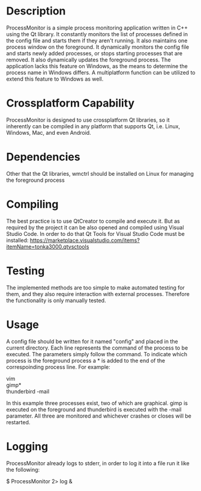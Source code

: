 Description
==========
ProcessMonitor is a simple process monitoring application written in C++ using the Qt library.
It constantly monitors the list of processes defined in the config file and starts them if
they aren't running. It also maintains one process window on the foreground. It dynamically monitors
the config file and starts newly added processes, or stops starting processes that are removed.
It also dynamically updates the foreground process. The application lacks this feature on Windows,
as the means to determine the process name in Windows differs. A multiplatform function can be
utilized to extend this feature to Windows as well.

Crossplatform Capability
=======================
ProcessMonitor is designed to use crossplatform Qt libraries, so it inherently can be compiled in
any platform that supports Qt, i.e. Linux, Windows, Mac, and even Android.

Dependencies
============
Other that the Qt libraries, wmctrl should be installed on Linux for managing the foreground process 

Compiling
=========
The best practice is to use QtCreator to compile and execute it. But as required by the project
it can be also opened and compiled using Visual Studio Code. In order to do that Qt Tools for
Visual Studio Code must be installed: https://marketplace.visualstudio.com/items?itemName=tonka3000.qtvsctools

Testing
=======
The implemented methods are too simple to make automated testing for them, and they also require interaction
with external processes. Therefore the functionality is only manually tested.

Usage
=====
A config file should be written for it named "config" and placed in the current directory. Each line represents
the command of the process to be executed. The parameters simply follow the command. To indicate which process
is the foreground process a * is added to the end of the correspoinding process line.
For example:

vim<br>
gimp*<br>
thunderbird -mail<br>

In this example three processes exist, two of which are graphical. gimp is executed on the foreground and
thunderbird is executed with the -mail parameter. All three are monitored and whichever crashes or closes
will be restarted.

Logging
=======
ProcessMonitor already logs to stderr, in order to log it into a file run it like the following:

$ ProcessMonitor 2> log &
